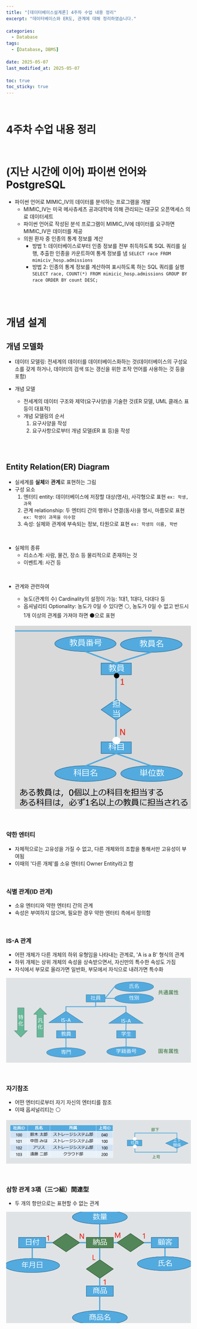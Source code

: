```yaml
---
title: "[데이터베이스설계론] 4주차 수업 내용 정리"
excerpt: "데이터베이스와 ER도, 관계에 대해 정리하였습니다."

categories:
  - Database
tags: 
  - [Database, DBMS]

date: 2025-05-07
last_modified_at: 2025-05-07

toc: true
toc_sticky: true
---
```


<br />

# 4주차 수업 내용 정리

<br />

# (지난 시간에 이어) 파이썬 언어와 PostgreSQL
- 파이썬 언어로 MIMIC_IV의 데이터를 분석하는 프로그램을 개발
	- MIMIC_IV는 미국 메사츄세츠 공과대학에 의해 관리되는 대규모 오픈액세스 의료 데이터세트
	- 파이썬 언어로 작성된 분석 프로그램이 MIMIC_IV에 데이터를 요구하면 MIMIC_IV은 데이터를 제공
	- 의원 환자 중 인종의 통계 정보를 계산
		- 방법 1: 데이터베이스로부터 인종 정보를 전부 취득하도록 SQL 쿼리를 실행, 추출한 인종을 카운트하여 통계 정보를 냄 `SELECT race FROM mimiciv_hosp.admissions`
		- 방법 2: 인종의 통계 정보를 계산하여 표시하도록 하는 SQL 쿼리를 실행 `SELECT race, COUNT(*) FROM mimicic_hosp.admissions GROUP BY race ORDER BY count DESC;`

<br />
<br />

# 개념 설계

## 개념 모델화
- 데이터 모델링: 전세계의 데이터를 데이터베이스화하는 것(데이터베이스의 구성요소를 갖게 하거나, 데이터의 검색 또는 갱신을 위한 조작 언어를 사용하는 것 등을 포함)

- 개념 모델
	- 전세계의 데이터 구조와 제약(요구사양)을 기술한 것(ER 모델, UML 클래스 표 등이 대표적)
	- 개념 모델링의 순서
		1. 요구사양을 작성
		2. 요구사항으로부터 개념 모델(ER 표 등)을 작성

<br />
<br />

## Entity Relation(ER) Diagram

- 실세계를 **실체**와 **관계**로 표현하는 그림
- 구성 요소
	1. 엔터티 entity: 데이터베이스에 저장할 대상(명사), 사각형으로 표현 `ex: 학생, 과목`
	2. 관계 relationship: 두 엔터티 간의 행위나 연결(동사)을 명시, 마름모로 표현 `ex: 학생이 과목을 이수함`
	3. 속성: 실체와 관계에 부속되는 정보, 타원으로 표현 `ex: 학생의 이름, 학번`

<br />

- 실체의 종류
	- 리소스계: 사람, 물건, 장소 등 물리적으로 존재하는 것
	- 이벤트계: 사건 등

<br />

- 관계와 관련하여
	- 농도(관계의 수) Cardinality의 설정이 가능: 1대1, 1대다, 다대다 등
	- 옵셔널리티 Optionality: 농도가 0일 수 있다면 ⚪️, 농도가 0일 수 없고 반드시 1개 이상의 관계를 가져야 하면 ⚫️으로 표현

	![](/attachments/database-04-01.png)

<br />

### 약한 엔터티
- 자체적으로는 고유성을 가질 수 없고, 다른 개체와의 조합을 통해서만 고유성이 부여됨
- 이때의 '다른 개체'를 소유 엔터티 Owner Entity라고 함

<br />

### 식별 관계(ID 관계)
- 소유 엔터티와 약한 엔터티 간의 관계
- 속성은 부여하지 않으며, 필요한 경우 약한 엔터티 측에서 정의함

<br />

### IS-A 관계
- 어떤 개체가 다른 개체의 하위 유형임을 나타내는 관계로, 'A is a B' 형식의 관계
- 하위 개체는 상위 개체의 속성을 상속받으면서, 자신만의 특수한 속성도 가짐
- 자식에서 부모로 올라가면 일반화, 부모에서 자식으로 내려가면 특수화

![](/attachments/database-04-02.png)

<br />

### 자기참조
- 어떤 엔터티로부터 자기 자신의 엔터티를 참조
- 이때 옵셔널리티는 ⚪️

![](/attachments/database-04-03.png)

<br />

### 삼항 관계 3項（三つ組）関連型
- 두 개의 항만으로는 표현할 수 없는 관계

![](/attachments/database-04-04.png)

<br />
<br />